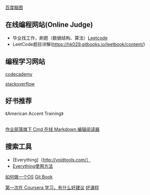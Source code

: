 [百度脑图](http://naotu.baidu.com/)


## 在线编程网站(Online Judge)
- 毕业找工作，刷题（数据结构、算法）[Leetcode](www.leetcode.com)
- LeetCode题目详解(https://hk029.gitbooks.io/leetbook/content/)
## 编程学习网站
[codecademy](https://www.codecademy.com/)


[stackoverflow](http://stackoverflow.com/)


## 好书推荐
《American Accent Training》

##
[作业部落旗下 Cmd 在线 Markdown 编辑阅读器](https://www.zybuluo.com/mdeditor)

## 搜索工具
- [Everything]（http://voidtools.com/）
- [Everything使用方法](http://www.jianshu.com/p/2385ab82447e)

[如何做一个OS](https://samypesse.gitbooks.io/how-to-create-an-operating-system/)
[Git Book](https://www.gitbook.com/explore)

[第一次在 Coursera 学习，有什么好建议](https://www.zhihu.com/question/20816397)
[好课程](http://www.jianshu.com/p/acb267dd3268)
